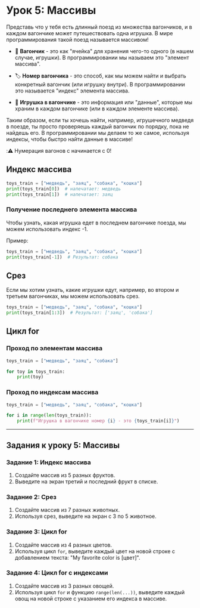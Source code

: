 # Урок 5: Массивы
Представь что у тебя есть длинный поезд из множества вагончиков, и в каждом вагончике может путешествовать одна игрушка. 
В мире программирования такой поезд называется массивом!

- 🚃 **Вагончик** - это как "ячейка" для хранения чего-то одного (в нашем случае, игрушки). В программировании мы называем это "элемент массива".
  
- 🏷️ **Номер вагончика** - это способ, как мы можем найти и выбрать конкретный вагончик (или игрушку внутри). В программировании это называется "индекс" элемента массива.

- 🧸 **Игрушка в вагончике** - это информация или "данные", которые мы храним в каждом вагончике (или в каждом элементе массива).

Таким образом, если ты хочешь найти, например, игрушечного медведя в поезде, ты просто проверяешь каждый вагончик по порядку, пока не найдешь его. В программировании мы делаем то же самое, используя индексы, чтобы быстро найти данные в массиве!

::warning: Нумерация вагонов с начинается с 0!



## Индекс массива

```python
toys_train = ["медведь", "заяц", "собака", "кошка"]
print(toys_train[0])  # напечатает: медведь
print(toys_train[1])  # напечатает: заяц
```

### Получение последнего элемента массива

Чтобы узнать, какая игрушка едет в последнем вагончике поезда, мы можем использовать индекс -1.

Пример:
```python
toys_train = ["медведь", "заяц", "собака", "кошка"]
print(toys_train[-1])  # Результат: собака
```

## Срез
Если мы хотим узнать, какие игрушки едут, например, во втором и третьем вагончиках, мы можем использовать срез.

```python
toys_train = ["медведь", "заяц", "собака", "кошка"]
print(toys_train[1:3])  # Результат: ['заяц', 'собака']
```

## Цикл for

### Проход по элементам массива

```python
toys_train = ["медведь", "заяц", "собака"]

for toy in toys_train:
    print(toy)
```

### Проход по индексам массива

```python
toys_train = ["медведь", "заяц", "собака", "кошка"]

for i in range(len(toys_train)):
    print(f"Игрушка в вагончике номер {i} - это {toys_train[i]}")

```

---

## Задания к уроку 5: Массивы

### Задание 1: Индекс массива

1. Создайте массив из 5 разных фруктов.
2. Выведите на экран третий и последний фрукт в списке.

### Задание 2: Срез

1. Создайте массив из 7 разных животных.
2. Используя срез, выведите на экран с 3 по 5 животное.

### Задание 3: Цикл for

1. Создайте массив из 4 разных цветов.
2. Используя цикл `for`, выведите каждый цвет на новой строке с добавлением текста: "My favorite color is [цвет]".

### Задание 4: Цикл for с индексами

1. Создайте массив из 3 разных овощей.
2. Используя цикл `for` и функцию `range(len(...))`, выведите каждый овощ на новой строке с указанием его индекса в массиве.

